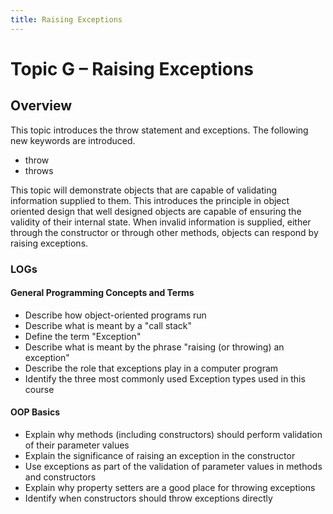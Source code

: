```yaml
---
title: Raising Exceptions
---
```

# Topic G – Raising Exceptions

## Overview

This topic introduces the throw statement and exceptions. The following new keywords are introduced.
* throw
* throws

This topic will demonstrate objects that are capable of validating information supplied to them. This introduces the principle in object oriented design that well designed objects are capable of ensuring the validity of their internal state. When invalid information is supplied, either through the constructor or through other methods, objects can respond by raising exceptions.

### LOGs

#### General Programming Concepts and Terms

* Describe how object-oriented programs run
* Describe what is meant by a "call stack"
* Define the term "Exception"
* Describe what is meant by the phrase "raising (or throwing) an exception"
* Describe the role that exceptions play in a computer program
* Identify the three most commonly used Exception types used in this course

#### OOP Basics

* Explain why methods (including constructors) should perform validation of their parameter values
* Explain the significance of raising an exception in the constructor
* Use exceptions as part of the validation of parameter values in methods and constructors
* Explain why property setters are a good place for throwing exceptions
* Identify when constructors should throw exceptions directly
